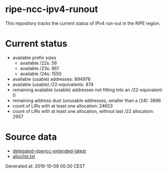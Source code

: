 # ripe-ncc-ipv4-runout
This repository tracks the current status of IPv4 run-out in the RIPE region.

# Current status
- available prefix sizes
  - available /22s: 56
  - available /23s: 861
  - available /24s: 1550
- available (usable) addresses: 894976
- available (usable) /22-equivalents: 874
- remaining available (usable) addresses not fitting into an /22-equivalent: 0
- remaining address dust (unusable addresses, smaller than a /24): 3896
- count of LIRs with at least one allocation: 24653
- count of LIRs with at least one allocation, without last /22 allocation: 2957

# Source data
- [delegated-ripencc-extended-latest](https://ftp.ripe.net/pub/stats/ripencc/delegated-ripencc-extended-latest)
- [alloclist.txt](https://ftp.ripe.net/pub/stats/ripencc/membership/alloclist.txt)

Generated at: 2019-10-08 00:30 CEST
